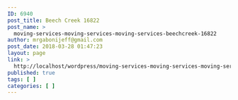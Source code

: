 ```yaml
---
ID: 6940
post_title: Beech Creek 16822
post_name: >
  moving-services-moving-services-moving-services-beechcreek-16822
author: mrgabonijeff@gmail.com
post_date: 2018-03-28 01:47:23
layout: page
link: >
  http://localhost/wordpress/moving-services-moving-services-moving-services-beechcreek-16822/
published: true
tags: [ ]
categories: [ ]
---
```

